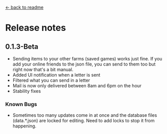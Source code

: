 ﻿[← back to readme](readme.md)

# Release notes
## 0.1.3-Beta
* Sending items to your other farms (saved games) works just fine. If you add your online friends to the json file, you can send to them too but right now that's a bit manual.
* Added UI notification when a letter is sent
* Filtered what you can send in a letter
* Mail is now only delivered between 8am and 6pm on the hour
* Stability fixes

### Known Bugs
* Sometimes too many updates come in at once and the database files (data.*.json) are locked for editing. Need to add locks to stop it from happening.
